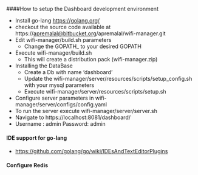 ####How to setup the  Dashboard development environment

* Install go-lang https://golang.org/
* checkout the source code available at https://apremalal@bitbucket.org/apremalal/wifi-manager.git	
* Edit wifi-manager/build.sh parameters
    * Change the GOPATH_ to your desired GOPATH
* Execute wifi-manager/build.sh 
    * This will create a distribution pack (wifi-manager.zip)
* Installing the DataBase
    * Create a Db with name ‘dashboard’
    * Update the wifi-manager/server/resources/scripts/setup_config.sh with your mysql parameters
    * Execute wifi-manager/server/resources/scripts/setup.sh
* Configure server parameters in  wifi-manager/server/configs/config.yaml
* To run the server execute wifi-manager/server/server.sh
* Navigate to https://localhost:8081/dashboard/
* Username : admin Password: admin

#### IDE support for go-lang

* https://github.com/golang/go/wiki/IDEsAndTextEditorPlugins

#### Configure Redis
